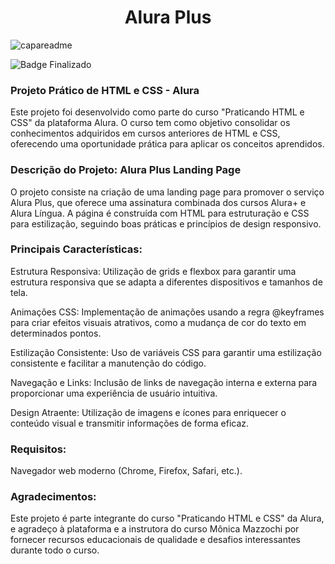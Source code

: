 <h1 align="center"> Alura Plus </h1>

![capareadme](https://github.com/ovattsuG/Alura-Plus/assets/112031013/fe2f84be-d912-42b9-876f-5a0d663ca2db)

![Badge Finalizado](http://img.shields.io/static/v1?label=STATUS&message=FINALIZADO&color=BLUE&style=for-the-badge)


<h3> Projeto Prático de HTML e CSS - Alura </h3>

Este projeto foi desenvolvido como parte do curso "Praticando HTML e CSS" da plataforma Alura. O curso tem como objetivo consolidar os conhecimentos adquiridos em cursos anteriores de HTML e CSS, oferecendo uma oportunidade prática para aplicar os conceitos aprendidos.

<h3> Descrição do Projeto: Alura Plus Landing Page </h3>

O projeto consiste na criação de uma landing page para promover o serviço Alura Plus, que oferece uma assinatura combinada dos cursos Alura+ e Alura Língua. A página é construída com HTML para estruturação e CSS para estilização, seguindo boas práticas e princípios de design responsivo.

<h3> Principais Características: </h3>

Estrutura Responsiva: Utilização de grids e flexbox para garantir uma estrutura responsiva que se adapta a diferentes dispositivos e tamanhos de tela.

Animações CSS: Implementação de animações usando a regra @keyframes para criar efeitos visuais atrativos, como a mudança de cor do texto em determinados pontos.

Estilização Consistente: Uso de variáveis CSS para garantir uma estilização consistente e facilitar a manutenção do código.

Navegação e Links: Inclusão de links de navegação interna e externa para proporcionar uma experiência de usuário intuitiva.

Design Atraente: Utilização de imagens e ícones para enriquecer o conteúdo visual e transmitir informações de forma eficaz.

<h3> Requisitos: </h3>

Navegador web moderno (Chrome, Firefox, Safari, etc.).

<h3> Agradecimentos: </h3>

Este projeto é parte integrante do curso "Praticando HTML e CSS" da Alura, e agradeço à plataforma e a instrutora do curso Mônica Mazzochi por fornecer recursos educacionais de qualidade e desafios interessantes durante todo o curso.


